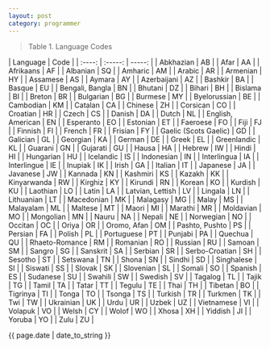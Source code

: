 ```yaml
---
layout: post 
category: programmer
---
```

<blockquote>
<p>Table 1. Language Codes</p>
</blockquote>

| Language | Code |
| :----: | :-----: | -----: |
|  Abkhazian | AB | 
|  Afar | AA | 
    |  Afrikaans | AF | 
    |  Albanian | SQ | 
    |  Amharic | AM | 
    |  Arabic | AR | 
    |  Armenian | HY | 
    |  Assamese | AS | 
    |  Aymara | AY | 
    |  Azerbaijani | AZ | 
    |  Bashkir | BA | 
    |  Basque | EU | 
    |  Bengali, Bangla | BN | 
    |  Bhutani | DZ | 
    |  Bihari | BH | 
    |  Bislama | BI | 
    |  Breton | BR | 
    |  Bulgarian | BG | 
    |  Burmese | MY | 
    |  Byelorussian | BE | 
    |  Cambodian | KM | 
    |  Catalan | CA | 
    |  Chinese | ZH | 
    |  Corsican | CO | 
    |  Croatian | HR | 
    |  Czech | CS | 
    |  Danish | DA | 
    |  Dutch | NL | 
    |  English, American | EN | 
    |  Esperanto | EO | 
    |  Estonian | ET | 
    |  Faeroese | FO | 
    |  Fiji | FJ | 
    |  Finnish | FI | 
    |  French | FR | 
    |  Frisian | FY | 
    |  Gaelic (Scots Gaelic) | GD | 
    |  Galician | GL | 
    |  Georgian | KA | 
    |  German | DE | 
    |  Greek | EL | 
    |  Greenlandic | KL | 
    |  Guarani | GN | 
    |  Gujarati | GU | 
    |  Hausa | HA | 
    |  Hebrew | IW | 
    |  Hindi | HI | 
    |  Hungarian | HU | 
    |  Icelandic | IS | 
    |  Indonesian | IN | 
    |  Interlingua | IA | 
    |  Interlingue | IE | 
    |  Inupiak | IK | 
    |  Irish | GA | 
    |  Italian | IT | 
    |  Japanese | JA | 
    |  Javanese | JW | 
    |  Kannada | KN | 
    |  Kashmiri | KS | 
    |  Kazakh | KK | 
    |  Kinyarwanda | RW | 
    |  Kirghiz | KY | 
    |  Kirundi | RN | 
    |  Korean | KO | 
    |  Kurdish | KU | 
    |  Laothian | LO | 
    |  Latin | LA | 
    |  Latvian, Lettish | LV | 
    |  Lingala | LN | 
    |  Lithuanian | LT | 
    |  Macedonian | MK | 
    |  Malagasy | MG | 
    |  Malay | MS | 
    |  Malayalam | ML | 
    |  Maltese | MT | 
    |  Maori | MI | 
    |  Marathi | MR | 
    |  Moldavian | MO | 
    |  Mongolian | MN | 
    |  Nauru | NA | 
    |  Nepali | NE | 
    |  Norwegian | NO | 
    |  Occitan | OC | 
    |  Oriya | OR | 
    |  Oromo, Afan | OM | 
    |  Pashto, Pushto | PS | 
    |  Persian | FA | 
    |  Polish | PL | 
    |  Portuguese | PT | 
    |  Punjabi | PA | 
    |  Quechua | QU | 
    |  Rhaeto-Romance | RM | 
    |  Romanian | RO | 
    |  Russian | RU | 
    |  Samoan | SM | 
    |  Sangro | SG | 
    |  Sanskrit | SA | 
    |  Serbian | SR | 
    |  Serbo-Croatian | SH | 
    |  Sesotho | ST | 
    |  Setswana | TN | 
    |  Shona | SN | 
    |  Sindhi | SD | 
    |  Singhalese | SI | 
    |  Siswati | SS | 
    |  Slovak | SK | 
    |  Slovenian | SL | 
    |  Somali | SO | 
    |  Spanish | ES | 
    |  Sudanese | SU | 
    |  Swahili | SW | 
    |  Swedish | SV | 
    |  Tagalog | TL | 
    |  Tajik | TG | 
    |  Tamil | TA | 
    |  Tatar | TT | 
    |  Tegulu | TE | 
    |  Thai | TH | 
    |  Tibetan | BO | 
    |  Tigrinya | TI | 
    |  Tonga | TO | 
    |  Tsonga | TS | 
    |  Turkish | TR | 
    |  Turkmen | TK | 
    |  Twi | TW | 
    |  Ukrainian | UK | 
    |  Urdu | UR | 
    |  Uzbek | UZ | 
    |  Vietnamese | VI | 
    |  Volapuk | VO | 
    |  Welsh | CY | 
    |  Wolof | WO | 
    |  Xhosa | XH | 
    |  Yiddish | JI | 
    |  Yoruba | YO | 
    |  Zulu | ZU | 



<p>{{ page.date | date_to_string }}</p>
